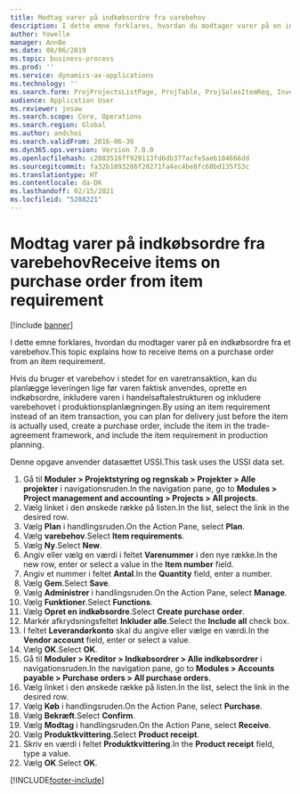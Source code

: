 ```yaml
---
title: Modtag varer på indkøbsordre fra varebehov
description: I dette emne forklares, hvordan du modtager varer på en indkøbsordre fra et varebehov.
author: Yowelle
manager: AnnBe
ms.date: 08/06/2019
ms.topic: business-process
ms.prod: ''
ms.service: dynamics-ax-applications
ms.technology: ''
ms.search.form: ProjProjectsListPage, ProjTable, ProjSalesItemReq, InventItemIdLookupSimple, PurchCreateFromSalesOrder, VendAccountItemLookup, PurchTable, PurchEditLines
audience: Application User
ms.reviewer: josaw
ms.search.scope: Core, Operations
ms.search.region: Global
ms.author: andchoi
ms.search.validFrom: 2016-06-30
ms.dyn365.ops.version: Version 7.0.0
ms.openlocfilehash: c2083516ff929113fd6db377acfe5aeb104666dd
ms.sourcegitcommit: fa32b1893286f20271fa4ec4be8fc68bd135f53c
ms.translationtype: HT
ms.contentlocale: da-DK
ms.lasthandoff: 02/15/2021
ms.locfileid: "5288221"
---
```

# <a name="receive-items-on-purchase-order-from-item-requirement"></a><span data-ttu-id="3d967-103">Modtag varer på indkøbsordre fra varebehov</span><span class="sxs-lookup"><span data-stu-id="3d967-103">Receive items on purchase order from item requirement</span></span>

[!include [banner](../../includes/banner.md)]

<span data-ttu-id="3d967-104">I dette emne forklares, hvordan du modtager varer på en indkøbsordre fra et varebehov.</span><span class="sxs-lookup"><span data-stu-id="3d967-104">This topic explains how to receive items on a purchase order from an item requirement.</span></span>

<span data-ttu-id="3d967-105">Hvis du bruger et varebehov i stedet for en varetransaktion, kan du planlægge leveringen lige før varen faktisk anvendes, oprette en indkøbsordre, inkludere varen i handelsaftalestrukturen og inkludere varebehovet i produktionsplanlægningen.</span><span class="sxs-lookup"><span data-stu-id="3d967-105">By using an item requirement instead of an item transaction, you can plan for delivery just before the item is actually used, create a purchase order, include the item in the trade-agreement framework, and include the item requirement in production planning.</span></span> 

<span data-ttu-id="3d967-106">Denne opgave anvender datasættet USSI.</span><span class="sxs-lookup"><span data-stu-id="3d967-106">This task uses the USSI data set.</span></span>

1. <span data-ttu-id="3d967-107">Gå til **Moduler > Projektstyring og regnskab > Projekter > Alle projekter** i navigationsruden.</span><span class="sxs-lookup"><span data-stu-id="3d967-107">In the navigation pane, go to **Modules > Project management and accounting > Projects > All projects**.</span></span>
2. <span data-ttu-id="3d967-108">Vælg linket i den ønskede række på listen.</span><span class="sxs-lookup"><span data-stu-id="3d967-108">In the list, select the link in the desired row.</span></span>
3. <span data-ttu-id="3d967-109">Vælg **Plan** i handlingsruden.</span><span class="sxs-lookup"><span data-stu-id="3d967-109">On the Action Pane, select **Plan**.</span></span>
4. <span data-ttu-id="3d967-110">Vælg **varebehov**.</span><span class="sxs-lookup"><span data-stu-id="3d967-110">Select **Item requirements**.</span></span>
5. <span data-ttu-id="3d967-111">Vælg **Ny**.</span><span class="sxs-lookup"><span data-stu-id="3d967-111">Select **New**.</span></span>
6. <span data-ttu-id="3d967-112">Angiv eller vælg en værdi i feltet **Varenummer** i den nye række.</span><span class="sxs-lookup"><span data-stu-id="3d967-112">In the new row, enter or select a value in the **Item number** field.</span></span>
7. <span data-ttu-id="3d967-113">Angiv et nummer i feltet **Antal**.</span><span class="sxs-lookup"><span data-stu-id="3d967-113">In the **Quantity** field, enter a number.</span></span>
8. <span data-ttu-id="3d967-114">Vælg **Gem**.</span><span class="sxs-lookup"><span data-stu-id="3d967-114">Select **Save**.</span></span>
9. <span data-ttu-id="3d967-115">Vælg **Administrer** i handlingsruden.</span><span class="sxs-lookup"><span data-stu-id="3d967-115">On the Action Pane, select **Manage**.</span></span>
10. <span data-ttu-id="3d967-116">Vælg **Funktioner**.</span><span class="sxs-lookup"><span data-stu-id="3d967-116">Select **Functions**.</span></span>
11. <span data-ttu-id="3d967-117">Vælg **Opret en indkøbsordre**.</span><span class="sxs-lookup"><span data-stu-id="3d967-117">Select **Create purchase order**.</span></span>
12. <span data-ttu-id="3d967-118">Markér afkrydsningsfeltet **Inkluder alle**.</span><span class="sxs-lookup"><span data-stu-id="3d967-118">Select the **Include all** check box.</span></span>
13. <span data-ttu-id="3d967-119">I feltet **Leverandørkonto** skal du angive eller vælge en værdi.</span><span class="sxs-lookup"><span data-stu-id="3d967-119">In the **Vendor account** field, enter or select a value.</span></span>
14. <span data-ttu-id="3d967-120">Vælg **OK**.</span><span class="sxs-lookup"><span data-stu-id="3d967-120">Select **OK**.</span></span>
15. <span data-ttu-id="3d967-121">Gå til **Moduler > Kreditor > Indkøbsordrer > Alle indkøbsordrer** i navigationsruden.</span><span class="sxs-lookup"><span data-stu-id="3d967-121">In the navigation pane, go to **Modules > Accounts payable > Purchase orders > All purchase orders**.</span></span>
16. <span data-ttu-id="3d967-122">Vælg linket i den ønskede række på listen.</span><span class="sxs-lookup"><span data-stu-id="3d967-122">In the list, select the link in the desired row.</span></span>
17. <span data-ttu-id="3d967-123">Vælg **Køb** i handlingsruden.</span><span class="sxs-lookup"><span data-stu-id="3d967-123">On the Action Pane, select **Purchase**.</span></span>
18. <span data-ttu-id="3d967-124">Vælg **Bekræft**.</span><span class="sxs-lookup"><span data-stu-id="3d967-124">Select **Confirm**.</span></span>
19. <span data-ttu-id="3d967-125">Vælg **Modtag** i handlingsruden.</span><span class="sxs-lookup"><span data-stu-id="3d967-125">On the Action Pane, select **Receive**.</span></span>
20. <span data-ttu-id="3d967-126">Vælg **Produktkvittering**.</span><span class="sxs-lookup"><span data-stu-id="3d967-126">Select **Product receipt**.</span></span>
21. <span data-ttu-id="3d967-127">Skriv en værdi i feltet **Produktkvittering**.</span><span class="sxs-lookup"><span data-stu-id="3d967-127">In the **Product receipt** field, type a value.</span></span>
22. <span data-ttu-id="3d967-128">Vælg **OK**.</span><span class="sxs-lookup"><span data-stu-id="3d967-128">Select **OK**.</span></span>



[!INCLUDE[footer-include](../../includes/footer-banner.md)]